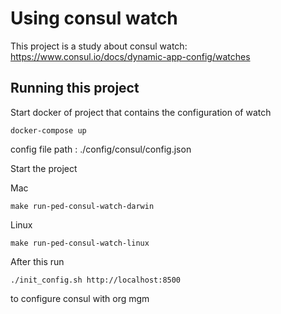 # Using consul watch

This project is a study about consul watch: https://www.consul.io/docs/dynamic-app-config/watches

## Running this project

Start docker of project that contains the configuration of watch

```
docker-compose up
```
config file path : ./config/consul/config.json

Start the project

Mac
```
make run-ped-consul-watch-darwin
```

Linux
```
make run-ped-consul-watch-linux
```

After this run 
```
./init_config.sh http://localhost:8500
```
to configure consul with org mgm



